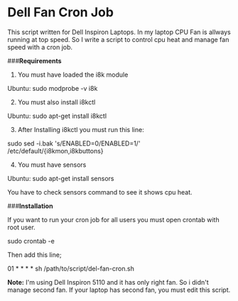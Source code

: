 Dell Fan Cron Job
================

This script written for Dell Inspiron Laptops. In my laptop CPU Fan is allways running at top speed. So I write a script to control cpu heat and manage fan speed with a cron job.

###**Requirements** 

1) You must have loaded the i8k module

Ubuntu: sudo modprobe -v i8k

2) You must also install i8kctl

Ubuntu: sudo apt-get install i8kctl

3) After Installing i8kctl you must run this line:

sudo sed -i.bak 's/ENABLED=0/ENABLED=1/' /etc/default/{i8kmon,i8kbuttons}

4) You must have sensors

Ubuntu: sudo apt-get install sensors

You have to check sensors command to see it shows cpu heat.

###**Installation**

If you want to run your cron job for all users you must open crontab with root user.

sudo crontab -e

Then add this line;

01 * * * * sh /path/to/script/del-fan-cron.sh

**Note:** I'm using Dell Inspiron 5110 and it has only right fan. So i didn't manage second fan. If your laptop has second fan, you must edit this script.
